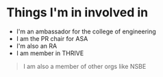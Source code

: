 # Things I'm in involved in

* I'm an ambassador for the college of engineering
* I am the PR chair for ASA
* I'm also an RA
* I am member in THRIVE 
 > I am also a member of other orgs like NSBE
